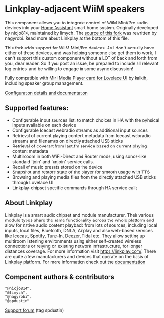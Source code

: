 # Linkplay-adjacent WiiM speakers

This component allows you to integrate control of WiiM Mini/Pro audio devices into your [Home Assistant](http://www.home-assistant.io) smart home system. Originally developed by nicjo814, maintained by limych. The [source of this fork](https://github.com/nagyrobi/home-assistant-custom-components-linkplay) was rewritten by nagyrobi. Read more about Linkplay at the bottom of this file.

This fork adds support for WiiM Mini/Pro devices. As I don't actually have either of these devices, and was helping someone else get them to work, I can't support this custom component without a LOT of back and forth from you, dear reader. So if you post an issue, be prepared to include all relevant log entries, and be willing to engage in some async discussion!

Fully compatible with [Mini Media Player card for Lovelace UI](https://github.com/kalkih/mini-media-player) by kalkih, including speaker group management.

[Configuration details and documentation](https://github.com/spdustin/home-assistant-custom-components-linkplay#installation)


## Supported features:
- Configurable input sources list, to match choices in HA with the pyhsical inputs available on each device
- Configurable Icecast webradio streams as additional input sources
- Retrieval of current playing content metadata from Icecast webradio streams and filenames on directly attached USB sticks
- Retrieval of coverart from last.fm service based on current playing content metadata
- Multirooom in both WiFi-Direct and Router mode, using sonos-like standard 'join' and 'unjoin' service calls.
- Recall of music presets stored on the device
- Snapshot and restore state of the player for smooth usage with TTS
- Browsing and playing media files from the directly attached USB sticks through Lovelace UI
- Linkplay-chipset specific commands through HA service calls

## About Linkplay

Linkplay is a smart audio chipset and module manufacturer. Their various module types share the same functionality across the whole platform and alow for native audio content playback from lots of sources, including local inputs, local files, Bluetooth, DNLA, Airplay and also web-based services like Icecast, Spotify, Tune-In, Deezer, Tidal etc. They allow setting up multiroom listening environments using either self-created wireless connections or relying on existing network infrastructure, for longer distances coverage. For more information visit https://linkplay.com/.
There are quite a few manufacturers and devices that operate on the basis of Linkplay platform. For more information check out the [documentation](https://github.com/nagyrobi/home-assistant-custom-components-linkplay#about-linkplay)

## Component authors & contributors
    "@nicjo814",
    "@limych",
    "@nagyrobi",
    "@spdustin"

[Support forum](https://community.home-assistant.io/t/linkplay-integration/33878/133) (tag spdustin)
